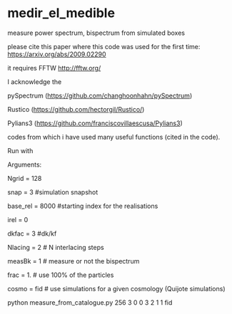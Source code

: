 # medir_el_medible
measure power spectrum, bispectrum from simulated boxes

please cite this paper where this code was used for the first time: https://arxiv.org/abs/2009.02290 

it requires FFTW http://fftw.org/

I acknowledge the 

pySpectrum (https://github.com/changhoonhahn/pySpectrum)

Rustico (https://github.com/hectorgil/Rustico/)

Pylians3 (https://github.com/franciscovillaescusa/Pylians3) 

codes from which i have used many useful functions (cited in the code).

Run with

Arguments:

 Ngrid    = 128
 
 snap     = 3    #simulation snapshot 

base_rel = 8000 #starting index for the realisations

irel     = 0

dkfac    = 3    #dk/kf 

Nlacing  = 2    # N interlacing steps

measBk   = 1    # measure or not the bispectrum

frac     = 1.   # use 100% of the particles

cosmo    = fid  # use simulations for a given cosmology (Quijote simulations)

python measure_from_catalogue.py 256 3 0 0 3 2 1 1 fid
